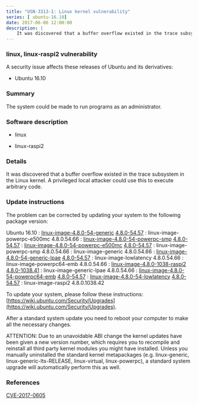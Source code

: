 ```yaml
---
title: "USN-3313-1: Linux kernel vulnerability"
series: [ ubuntu-16.10]
date: 2017-06-06 12:00:00
description: |
    It was discovered that a buffer overflow existed in the trace subsystem in the Linux kernel. A privileged local attacker could use this to execute arbitrary code. 
--- 
```

 
 


### linux, linux-raspi2 vulnerability

A security issue affects these releases of Ubuntu and its derivatives:

* Ubuntu 16.10

### Summary

The system could be made to run programs as an administrator. 

### Software description

* linux 

* linux-raspi2 

### Details

It was discovered that a buffer overflow existed in the trace subsystem in the Linux kernel. A privileged local attacker could use this to execute arbitrary code. 

### Update instructions

The problem can be corrected by updating your system to the following package version:

Ubuntu 16.10
 : [linux-image-4.8.0-54-generic](https://launchpad.net/ubuntu/+source/linux) <span> [4.8.0-54.57](https://launchpad.net/ubuntu/+source/linux/4.8.0-54.57) </span> 
 : linux-image-powerpc-e500mc <span>4.8.0.54.66</span>
 : [linux-image-4.8.0-54-powerpc-smp](https://launchpad.net/ubuntu/+source/linux) <span> [4.8.0-54.57](https://launchpad.net/ubuntu/+source/linux/4.8.0-54.57) </span> 
 : [linux-image-4.8.0-54-powerpc-e500mc](https://launchpad.net/ubuntu/+source/linux) <span> [4.8.0-54.57](https://launchpad.net/ubuntu/+source/linux/4.8.0-54.57) </span> 
 : linux-image-powerpc-smp <span>4.8.0.54.66</span>
 : linux-image-generic <span>4.8.0.54.66</span>
 : [linux-image-4.8.0-54-generic-lpae](https://launchpad.net/ubuntu/+source/linux) <span> [4.8.0-54.57](https://launchpad.net/ubuntu/+source/linux/4.8.0-54.57) </span> 
 : linux-image-lowlatency <span>4.8.0.54.66</span>
 : linux-image-powerpc64-emb <span>4.8.0.54.66</span>
 : [linux-image-4.8.0-1038-raspi2](https://launchpad.net/ubuntu/+source/linux-raspi2) <span> [4.8.0-1038.41](https://launchpad.net/ubuntu/+source/linux-raspi2/4.8.0-1038.41) </span> 
 : linux-image-generic-lpae <span>4.8.0.54.66</span>
 : [linux-image-4.8.0-54-powerpc64-emb](https://launchpad.net/ubuntu/+source/linux) <span> [4.8.0-54.57](https://launchpad.net/ubuntu/+source/linux/4.8.0-54.57) </span> 
 : [linux-image-4.8.0-54-lowlatency](https://launchpad.net/ubuntu/+source/linux) <span> [4.8.0-54.57](https://launchpad.net/ubuntu/+source/linux/4.8.0-54.57) </span> 
 : linux-image-raspi2 <span>4.8.0.1038.42</span>

To update your system, please follow these instructions: [https://wiki.ubuntu.com/Security/Upgrades](https://wiki.ubuntu.com/Security/Upgrades).

After a standard system update you need to reboot your computer to make all the necessary changes.

ATTENTION: Due to an unavoidable ABI change the kernel updates have been given a new version number, which requires you to recompile and reinstall all third party kernel modules you might have installed. Unless you manually uninstalled the standard kernel metapackages (e.g. linux-generic, linux-generic-lts-RELEASE, linux-virtual, linux-powerpc), a standard system upgrade will automatically perform this as well. 

### References

 
 [CVE-2017-0605](http://people.ubuntu.com/~ubuntu-security/cve/CVE-2017-0605)
 

